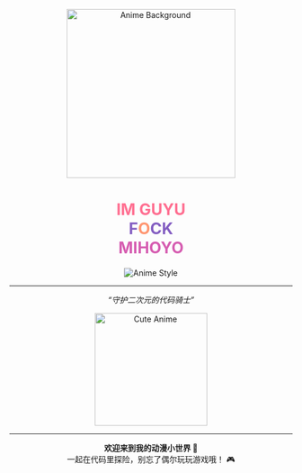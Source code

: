 <p align="center">
  <img src="https://www.loliapi.com/acg/" alt="Anime Background" width="300"/>
</p>

<h1 align="center">
  <span style="color:#FF6F91;">IM GUYU</span> <br/>
  <span style="color:#845EC2;">F<span style="color:#FF9671;">O</span>CK</span> <br/>
  <span style="color:#D65DB1;">MIHOYO</span>
</h1>

<p align="center">
  <img src="https://img.shields.io/badge/Anime-Style-ff69b4?style=for-the-badge&logo=ghost" alt="Anime Style"/>
</p>

---

<p align="center">
  <em>“守护二次元的代码骑士”</em>
</p>

<p align="center">
  <img src="https://www.loliapi.com/acg/" alt="Cute Anime" width="200"/>
</p>

---

<p align="center">
  <b>欢迎来到我的动漫小世界 🌸</b><br/>
  一起在代码里探险，别忘了偶尔玩玩游戏哦！ 🎮
</p>

